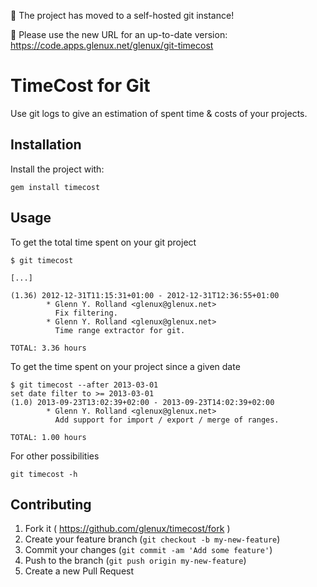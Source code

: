 :rotating_light: The project has moved to a self-hosted git instance!

:rotating_light: Please use the new URL for an up-to-date version: https://code.apps.glenux.net/glenux/git-timecost

TimeCost for Git
================

Use git logs to give an estimation of spent time & costs of your projects.

Installation
------------

Install the project with:

    gem install timecost

Usage
-----

To get the total time spent on your git project

```
$ git timecost

[...]

(1.36) 2012-12-31T11:15:31+01:00 - 2012-12-31T12:36:55+01:00
        * Glenn Y. Rolland <glenux@glenux.net>
          Fix filtering.
        * Glenn Y. Rolland <glenux@glenux.net>
          Time range extractor for git.

TOTAL: 3.36 hours
```

To get the time spent on your project since a given date

```
$ git timecost --after 2013-03-01
set date filter to >= 2013-03-01
(1.0) 2013-09-23T13:02:39+02:00 - 2013-09-23T14:02:39+02:00
        * Glenn Y. Rolland <glenux@glenux.net>
          Add support for import / export / merge of ranges.

TOTAL: 1.00 hours
```

For other possibilities

    git timecost -h


Contributing
------------

1. Fork it ( https://github.com/glenux/timecost/fork )
2. Create your feature branch (`git checkout -b my-new-feature`)
3. Commit your changes (`git commit -am 'Add some feature'`)
4. Push to the branch (`git push origin my-new-feature`)
5. Create a new Pull Request

